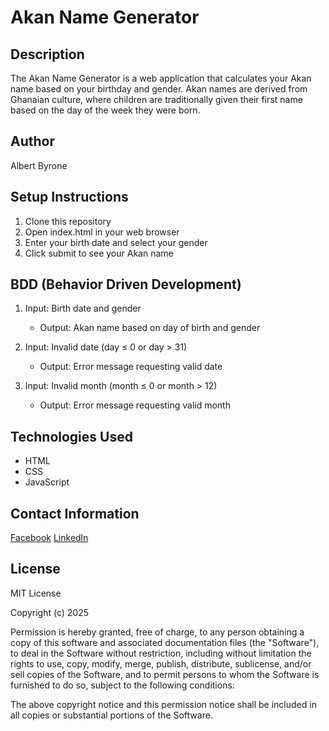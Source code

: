# Akan Name Generator

## Description

The Akan Name Generator is a web application that calculates your Akan name based on your birthday and gender. Akan names are derived from Ghanaian culture, where children are traditionally given their first name based on the day of the week they were born.

## Author

Albert Byrone

## Setup Instructions

1. Clone this repository
2. Open index.html in your web browser
3. Enter your birth date and select your gender
4. Click submit to see your Akan name

## BDD (Behavior Driven Development)

1. Input: Birth date and gender

   - Output: Akan name based on day of birth and gender

2. Input: Invalid date (day ≤ 0 or day > 31)

   - Output: Error message requesting valid date

3. Input: Invalid month (month ≤ 0 or month > 12)
   - Output: Error message requesting valid month

## Technologies Used

- HTML
- CSS
- JavaScript

## Contact Information

[Facebook](https://www.facebook.com/albert.byrone.9)
[Linkedln](https://www.linkedin.com/in/albert-byrone/)

## License

MIT License

Copyright (c) 2025

Permission is hereby granted, free of charge, to any person obtaining a copy of this software and associated documentation files (the "Software"), to deal in the Software without restriction, including without limitation the rights to use, copy, modify, merge, publish, distribute, sublicense, and/or sell copies of the Software, and to permit persons to whom the Software is furnished to do so, subject to the following conditions:

The above copyright notice and this permission notice shall be included in all copies or substantial portions of the Software.
